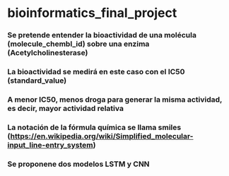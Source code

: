 # bioinformatics_final_project
### Se pretende entender la bioactividad de una molécula (molecule_chembl_id) sobre una enzima (Acetylcholinesterase)
### La bioactividad se medirá en este caso con el IC50 (standard_value)
### A menor IC50, menos droga para generar la misma actividad, es decir, mayor actividad relativa
### La notación de la fórmula química se llama smiles (https://en.wikipedia.org/wiki/Simplified_molecular-input_line-entry_system)
### Se proponene dos modelos LSTM y CNN
